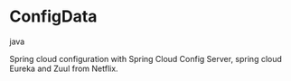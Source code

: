 # ConfigData
java

Spring cloud configuration with Spring Cloud Config Server, spring cloud Eureka and Zuul from Netflix.
